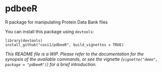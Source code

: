 # pdbeeR
R package for manipulating Protein Data Bank files

You can install this package using `devtools`:

```{r}
library(devtools)
install_github("cosi1/pdbeeR", build_vignettes = TRUE)
```

_This README file is a WIP. Please refer to the documentation for the synopsis of the available commands, or see the vignette (`vignette("demo", package = "pdbeeR")`) for a brief introduction._
